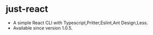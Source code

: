 # just-react

-   A simple React CLI with Typescript,Pritter,Eslint,Ant Design,Less.
-   Available since version 1.0.5.
